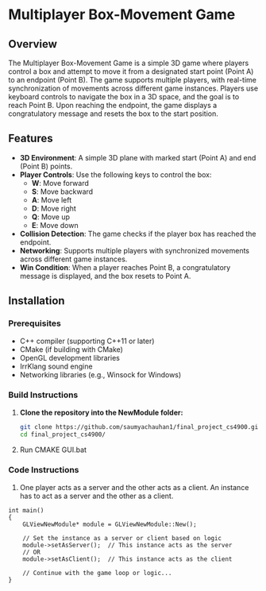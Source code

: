 # Multiplayer Box-Movement Game

## Overview
The Multiplayer Box-Movement Game is a simple 3D game where players control a box and attempt to move it from a designated start point (Point A) to an endpoint (Point B). The game supports multiple players, with real-time synchronization of movements across different game instances. Players use keyboard controls to navigate the box in a 3D space, and the goal is to reach Point B. Upon reaching the endpoint, the game displays a congratulatory message and resets the box to the start position.

## Features
- **3D Environment**: A simple 3D plane with marked start (Point A) and end (Point B) points.
- **Player Controls**: Use the following keys to control the box:
  - **W**: Move forward
  - **S**: Move backward
  - **A**: Move left
  - **D**: Move right
  - **Q**: Move up
  - **E**: Move down
- **Collision Detection**: The game checks if the player box has reached the endpoint.
- **Networking**: Supports multiple players with synchronized movements across different game instances.
- **Win Condition**: When a player reaches Point B, a congratulatory message is displayed, and the box resets to Point A.

## Installation

### Prerequisites
- C++ compiler (supporting C++11 or later)
- CMake (if building with CMake)
- OpenGL development libraries
- IrrKlang sound engine
- Networking libraries (e.g., Winsock for Windows)

### Build Instructions
1. **Clone the repository into the NewModule folder:**
   ```bash
   git clone https://github.com/saumyachauhan1/final_project_cs4900.git
   cd final_project_cs4900/
2. Run CMAKE GUI.bat 

### Code Instructions

1. One player acts as a server and the other acts as a client. An instance has to act as a server and the other as a client. 


```
int main()
{
    GLViewNewModule* module = GLViewNewModule::New();

    // Set the instance as a server or client based on logic
    module->setAsServer();  // This instance acts as the server
    // OR
    module->setAsClient();  // This instance acts as the client

    // Continue with the game loop or logic...
}
```







